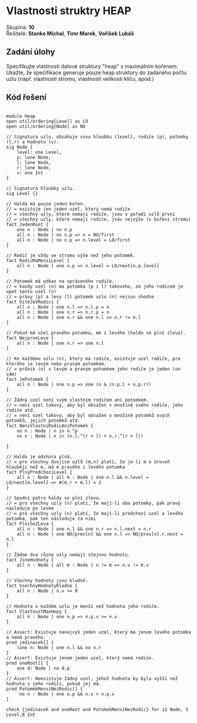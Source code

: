 <style>
h6 {
		color: #777777;
}
.labeled-img {
  text-align: center;
  padding: 20px;

}
.labeled-img .label {
  font-size: 100%;
  font-style: italic;
}
.labeled-img img {
  max-width: 50%;
  display: block;
  margin: 0px auto;
  margin-bottom: 1em;
}
.centered-box {
  margin: 0px auto;
}
table {
  font-size: 80%;
}

table.small-padding td, table.small-padding td+td {
}
.first-colum {
  width: 15em;
}
table.no-padding tr,
table.no-padding td+td,
table.no-padding td+td pre {
	padding-top: 0;
	padding-bottom: 0;
	margin: 0;
}
</style>

# Vlastnosti struktry HEAP
Skupina: **10**  
Řešitelé: **Stanke Michal**, **Timr Marek**, **Voříšek Lukáš**

## Zadání úlohy
Specifikujte vlastnosti datové struktury "heap" s maximálním kořenem. Ukažte, že
specifikace generuje pouze heap struktury do zadaného počtu uzlu (např. vlastnosti stromu,
vlastnosti velikosti klíču, apod.)

## Kód řešení
<pre><code>
module Heap
open util/ordering[Level] as LO
open util/ordering[Node] as NO

// Signatura uzlu, obsahuje svou hloubku (level), rodiče (p), potomky (l,r) a hodnotu (v).
sig Node {
	level: one Level,
	p: lone Node,
	l: lone Node,
	r: lone Node,
	v: one Int
}

// Signatura hloubky uzlu.
sig Level {}

// Halda má pouze jeden kořen.
// = existuje jen jeden uzel, který nemá rodiče
// = všechny uzly, které nemají rodiče, jsou v pořadí uzlů první
// = všechny uzly, které nemají rodiče, jsou nejvýše (v kořeni stromu)
fact JedenRoot {
	one n : Node | no n.p
	all n : Node | no n.p => n = NO/first
	all n : Node | no n.p => n.level = LO/first
}

// Rodič je vždy ve stromu výše než jeho potomek.
fact RodicMaMensiLevel {
	all n : Node | one n.p => n.level = LO/next[n.p.level]
}

// Potomek má odkaz na správeného rodiče.
// = kazdy uzel (n) ma potomka (p i l) takoveho, ze jeho rodicem je opet tento uzel (n)
// = pravy (p) a levy (l) potomek uzlu (n) nejsou shodne
fact DiteJeVRodici {
	all n : Node | one n.l => n.l.p = n
	all n : Node | one n.r => n.r.p = n
	all n : Node | one n.r && one n.l => n.r != n.l
}

// Pokud má uzel pravého potomka, mé i levého (halda se plní zleva).
fact NejprveLeve {
	all n : Node | one n.r => one n.l
}

// Ke každému uzlu (n), který má rodiče, existuje uzel rodiče, pro kterého je levým nebo pravým potomkem.
// = průnik (n) s levým a pravým potomkem jeho rodiče je jeden (on sám)
fact JePotomek {
	all n : Node | one n.p => one (n & (n.p.l + n.p.r))
}

// Žádný uzel není svým vlastním rodičem ani potomkem.
// = není uzel takový, aby byl obsažen v množině svého rodiče, jeho rodiče atd.
// = není uzel takový, aby byl obsažen v množině potomků svých potomků, jejich potomků atd.
fact NeniVlastniRodicAniPotomek {
	no n : Node | n in n.^p
	no n : Node | n in (n.l.^(r + l) + n.r.^(r + l))

}

// Halda je odshora plná.
// = pro všechny dvojice uzlů (m,n) platí, že je-li m o úroveň hlouběji než m, má m pravého i levého potomka
fact PlnyPredchoziLevel {
	all n : Node | all m : Node | one n.l && n.level = LO/next[m.level] => #(m.r + m.l) = 2
}

// Spodní patro haldy se plní zleva.
// = pro všechny uzly (n) platí, že mají-li oba potomky, pak pravý nasleduje po levém
// = pro všechny uzly (n) platí, že mají-li predchozí uzel a levého potomka, pak ten následuje za nimi
fact PlniSeZLeva {
	all n : Node | one n.l && one n.r => n.l.next = n.r
	all n : Node | one NO/prev[n] && one n.l => NO/prev[n].r.next = n.l
}

// Žádne dva různe uzly nemají stejnou hodnotu.
fact JineHodnoty {
	all n : Node | all m : Node | n != m => n.v != m.v
}

// Všechny hodnoty jsou kladné.
fact VsechnyHodnotyKladne {
	all n : Node | n.v >= 0
}

// Hodnota v každém uzlu je menší než hodnota jeho rodiče.
fact VlastnostMaxHepy {
	all n : Node | one n.p => n.p.v >= n.v
}

// Assert: Existuje nanejvýš jeden uzel, který má jenom levého potomka a nemá pravého.
pred jedinacek[] {
	lone n: Node | one n.l && no n.r
}
// Assert: Existuje jenom jeden uzel, který nemá rodiče.
pred oneRoot[] {
	one d: Node | no d.p
}
// Assert: Neexistuje žádný uzel, jehož hodnota by byla vyšší než hodnota v jeho rodiči, pokud jej má.
pred PotomekMensiNezRodic[] {
	 no n : Node | one n.p && n.v > n.p.v
}

check {jedinacek and oneRoot and PotomekMensiNezRodic} for 12 Node, 5 Level,8 Int
</code></pre>



<div class="page-break"></div>
